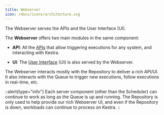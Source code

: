 ```yaml
---
title: Webserver
icon: /docs/icons/architecture.svg
---
```


The Webserver serves the APIs and the User Interface (UI).

The **Webserver** offers two main modules in the same component:
- **API**: All the [APIs](/docs/api-reference) that allow triggering executions for any system, and interacting with Kestra.

- **UI**: The [User Interface](/docs/getting-started/ui) (UI) is also served by the Webserver.

The Webserver interacts mostly with the Repository to deliver a rich API/UI. It also interacts with the Queue to trigger new executions, follow executions in real-time, etc.


::alert{type="info"}
Each server component (other than the Scheduler) can continue to work as long as the Queue is up and running. The Repository is only used to help provide our rich Webserver UI, and even if the Repository is down, workloads can continue to process on Kestra.
::
